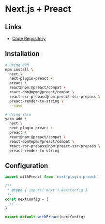 # Next.js + Preact

## Links

- [Code Repository](https://github.com/preactjs/next-plugin-preact)

## Installation

```sh
# Using NPM
npm install \
  next \
  next-plugin-preact \
  preact \
  react@npm:@preact/compat \
  react-dom@npm:@preact/compat \
  react-ssr-prepass@npm:preact-ssr-prepass \
  preact-render-to-string \
  --save

# Using Yarn
yarn add \
  next \
  next-plugin-preact \
  preact \
  react@npm:@preact/compat \
  react-dom@npm:@preact/compat \
  react-ssr-prepass@npm:preact-ssr-prepass \
  preact-render-to-string
```

## Configuration

```mjs
import withPreact from 'next-plugin-preact'

/**
 * @type { import('next').NextConfig }
 */
const nextConfig = {
  // ...
}

export default withPreact(nextConfig)
```

